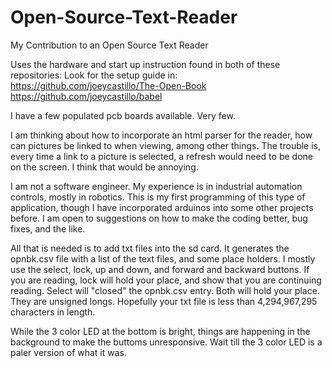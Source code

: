 # Open-Source-Text-Reader
My Contribution to an Open Source Text Reader

Uses the hardware and start up instruction found in both of these repositories:
Look for the setup guide in:
https://github.com/joeycastillo/The-Open-Book
https://github.com/joeycastillo/babel

I have a few populated pcb boards available. Very few.

I am thinking about how to incorporate an html parser for the reader, how can pictures be linked to when viewing, among other things. The trouble is, every time a link to a picture is selected, a refresh would need to be done on the screen. I think that would be annoying.

I am not a software engineer. My experience is in industrial automation controls, mostly in robotics. This is my first programming of this type of application, though I have incorporated arduinos into some other projects before. I am open to suggestions on how to make the coding better, bug fixes, and the like.

All that is needed is to add txt files into the sd card. It generates the opnbk.csv file with a list of the text files, and some place holders. I mostly use the select, lock, up and down, and forward and backward buttons. If you are reading, lock will hold your place, and show that you are continuing reading. Select will "closed" the opnbk.csv entry. Both will hold your place. They are unsigned longs. Hopefully your txt file is less than 4,294,967,295 characters in length.

While the 3 color LED at the bottom is bright, things are happening in the background to make the buttoms unresponsive. Wait till the 3 color LED is a paler version of what it was.
